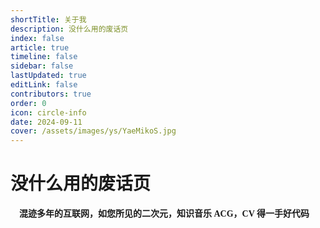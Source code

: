 ```yaml
---
shortTitle: 关于我
description: 没什么用的废话页
index: false
article: true
timeline: false
sidebar: false
lastUpdated: true
editLink: false
contributors: true
order: 0
icon: circle-info
date: 2024-09-11
cover: /assets/images/ys/YaeMikoS.jpg
---
```


# 没什么用的废话页

<VPBanner
  title="Mango Crisp"
  content="Know why,so you can know how."
  logo="/assets/images/avatar.jpg"
  :actions='[
    {
      text: "访问",
      link:"https://github.com/mangocrisp",
    },
    {
      text: "仓库",
      link: "https://github.com/mangocrisp/mangocrisp.github.io",
      type: "default",
    },
  ]'
/>

<span style="font-family: Confession, YouYuan;font-weight: 800;">&nbsp;&nbsp;&nbsp;&nbsp;混迹多年的互联网，如您所见的二次元，知识音乐 ACG，CV 得一手好代码</span>